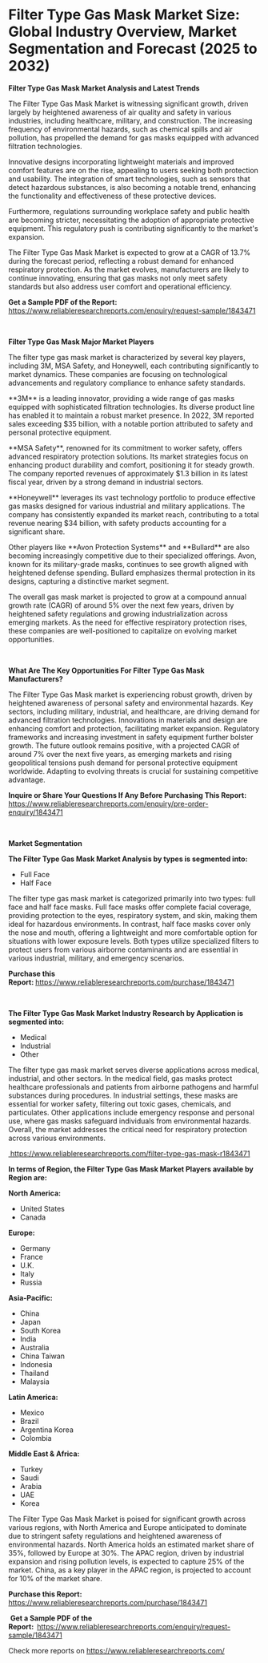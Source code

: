 <p><h1>Filter Type Gas Mask Market Size: Global Industry Overview, Market Segmentation and Forecast (2025 to 2032)</h1></p><p><strong>Filter Type Gas Mask Market Analysis and Latest Trends</strong></p>
<p><p>The Filter Type Gas Mask Market is witnessing significant growth, driven largely by heightened awareness of air quality and safety in various industries, including healthcare, military, and construction. The increasing frequency of environmental hazards, such as chemical spills and air pollution, has propelled the demand for gas masks equipped with advanced filtration technologies. </p><p>Innovative designs incorporating lightweight materials and improved comfort features are on the rise, appealing to users seeking both protection and usability. The integration of smart technologies, such as sensors that detect hazardous substances, is also becoming a notable trend, enhancing the functionality and effectiveness of these protective devices.</p><p>Furthermore, regulations surrounding workplace safety and public health are becoming stricter, necessitating the adoption of appropriate protective equipment. This regulatory push is contributing significantly to the market's expansion. </p><p>The Filter Type Gas Mask Market is expected to grow at a CAGR of 13.7% during the forecast period, reflecting a robust demand for enhanced respiratory protection. As the market evolves, manufacturers are likely to continue innovating, ensuring that gas masks not only meet safety standards but also address user comfort and operational efficiency.</p></p>
<p><strong>Get a Sample PDF of the Report:&nbsp;</strong> <a href="https://www.reliableresearchreports.com/enquiry/request-sample/1843471?utm_campaign=3265&utm_medium=2&utm_source=Github&utm_content=ia&utm_term=05042025&utm_id=filter-type-gas-mask">https://www.reliableresearchreports.com/enquiry/request-sample/1843471</a></p>
<p>&nbsp;</p>
<p><strong>Filter Type Gas Mask Major Market Players</strong></p>
<p><p>The filter type gas mask market is characterized by several key players, including 3M, MSA Safety, and Honeywell, each contributing significantly to market dynamics. These companies are focusing on technological advancements and regulatory compliance to enhance safety standards.</p><p>**3M** is a leading innovator, providing a wide range of gas masks equipped with sophisticated filtration technologies. Its diverse product line has enabled it to maintain a robust market presence. In 2022, 3M reported sales exceeding $35 billion, with a notable portion attributed to safety and personal protective equipment.</p><p>**MSA Safety**, renowned for its commitment to worker safety, offers advanced respiratory protection solutions. Its market strategies focus on enhancing product durability and comfort, positioning it for steady growth. The company reported revenues of approximately $1.3 billion in its latest fiscal year, driven by a strong demand in industrial sectors.</p><p>**Honeywell** leverages its vast technology portfolio to produce effective gas masks designed for various industrial and military applications. The company has consistently expanded its market reach, contributing to a total revenue nearing $34 billion, with safety products accounting for a significant share.</p><p>Other players like **Avon Protection Systems** and **Bullard** are also becoming increasingly competitive due to their specialized offerings. Avon, known for its military-grade masks, continues to see growth aligned with heightened defense spending. Bullard emphasizes thermal protection in its designs, capturing a distinctive market segment.</p><p>The overall gas mask market is projected to grow at a compound annual growth rate (CAGR) of around 5% over the next few years, driven by heightened safety regulations and growing industrialization across emerging markets. As the need for effective respiratory protection rises, these companies are well-positioned to capitalize on evolving market opportunities.</p></p>
<p>&nbsp;</p>
<p><strong>What Are The Key Opportunities For Filter Type Gas Mask Manufacturers?</strong></p>
<p><p>The Filter Type Gas Mask market is experiencing robust growth, driven by heightened awareness of personal safety and environmental hazards. Key sectors, including military, industrial, and healthcare, are driving demand for advanced filtration technologies. Innovations in materials and design are enhancing comfort and protection, facilitating market expansion. Regulatory frameworks and increasing investment in safety equipment further bolster growth. The future outlook remains positive, with a projected CAGR of around 7% over the next five years, as emerging markets and rising geopolitical tensions push demand for personal protective equipment worldwide. Adapting to evolving threats is crucial for sustaining competitive advantage.</p></p>
<p><strong>Inquire or Share Your Questions If Any Before Purchasing This Report:</strong> <a href="https://www.reliableresearchreports.com/enquiry/pre-order-enquiry/1843471?utm_campaign=3265&utm_medium=2&utm_source=Github&utm_content=ia&utm_term=05042025&utm_id=filter-type-gas-mask">https://www.reliableresearchreports.com/enquiry/pre-order-enquiry/1843471</a></p>
<p>&nbsp;</p>
<p><strong>Market Segmentation</strong></p>
<p><strong>The Filter Type Gas Mask Market Analysis by types is segmented into:</strong></p>
<p><ul><li>Full Face</li><li>Half Face</li></ul></p>
<p><p>The filter type gas mask market is categorized primarily into two types: full face and half face masks. Full face masks offer complete facial coverage, providing protection to the eyes, respiratory system, and skin, making them ideal for hazardous environments. In contrast, half face masks cover only the nose and mouth, offering a lightweight and more comfortable option for situations with lower exposure levels. Both types utilize specialized filters to protect users from various airborne contaminants and are essential in various industrial, military, and emergency scenarios.</p></p>
<p><strong>Purchase this Report:&nbsp;</strong><a href="https://www.reliableresearchreports.com/purchase/1843471?utm_campaign=3265&utm_medium=2&utm_source=Github&utm_content=ia&utm_term=05042025&utm_id=filter-type-gas-mask">https://www.reliableresearchreports.com/purchase/1843471</a></p>
<p>&nbsp;</p>
<p><strong>The Filter Type Gas Mask Market Industry Research by Application is segmented into:</strong></p>
<p><ul><li>Medical</li><li>Industrial</li><li>Other</li></ul></p>
<p><p>The filter type gas mask market serves diverse applications across medical, industrial, and other sectors. In the medical field, gas masks protect healthcare professionals and patients from airborne pathogens and harmful substances during procedures. In industrial settings, these masks are essential for worker safety, filtering out toxic gases, chemicals, and particulates. Other applications include emergency response and personal use, where gas masks safeguard individuals from environmental hazards. Overall, the market addresses the critical need for respiratory protection across various environments.</p></p>
<p><a href="https://www.reliableresearchreports.com/filter-type-gas-mask-r1843471?utm_campaign=3265&utm_medium=2&utm_source=Github&utm_content=ia&utm_term=05042025&utm_id=filter-type-gas-mask">&nbsp;https://www.reliableresearchreports.com/filter-type-gas-mask-r1843471</a></p>
<p><strong>In terms of Region, the Filter Type Gas Mask Market Players available by Region are:</strong></p>
<p>
    <p> <strong> North America: </strong>
        <ul>
            <li>United States</li>
            <li>Canada</li>
        </ul>
        </p> 
    <p> <strong> Europe: </strong>
        <ul>
            <li>Germany</li>
            <li>France</li>
            <li>U.K.</li>
            <li>Italy</li>
            <li>Russia</li>
        </ul>
        </p> 
    <p> <strong> Asia-Pacific: </strong>
        <ul>
            <li>China</li>
            <li>Japan</li>
            <li>South Korea</li>
            <li>India</li>
            <li>Australia</li>
            <li>China Taiwan</li>
            <li>Indonesia</li>
            <li>Thailand</li>
            <li>Malaysia</li>
        </ul>
        </p> 
    <p> <strong> Latin America: </strong>
        <ul>
            <li>Mexico</li>
            <li>Brazil</li>
            <li>Argentina Korea</li>
            <li>Colombia</li>
        </ul>
        </p> 
    <p> <strong> Middle East & Africa: </strong>
        <ul>
            <li>Turkey</li>
            <li>Saudi</li>
            <li>Arabia</li>
            <li>UAE</li>
            <li>Korea</li>
        </ul>
    </p>
    </p>
<p><p>The Filter Type Gas Mask Market is poised for significant growth across various regions, with North America and Europe anticipated to dominate due to stringent safety regulations and heightened awareness of environmental hazards. North America holds an estimated market share of 35%, followed by Europe at 30%. The APAC region, driven by industrial expansion and rising pollution levels, is expected to capture 25% of the market. China, as a key player in the APAC region, is projected to account for 10% of the market share.</p></p>
<p><strong>Purchase this Report: </strong><a href="https://www.reliableresearchreports.com/purchase/1843471?utm_campaign=3265&utm_medium=2&utm_source=Github&utm_content=ia&utm_term=05042025&utm_id=filter-type-gas-mask">https://www.reliableresearchreports.com/purchase/1843471</a></p>
<p>&nbsp;<strong>Get a Sample PDF of the Report:&nbsp;&nbsp;</strong><a href="https://www.reliableresearchreports.com/enquiry/request-sample/1843471?utm_campaign=3265&utm_medium=2&utm_source=Github&utm_content=ia&utm_term=05042025&utm_id=filter-type-gas-mask">https://www.reliableresearchreports.com/enquiry/request-sample/1843471</a></p>
<p><strong></strong></p>
<p>Check more reports on <a href="https://www.reliableresearchreports.com/?utm_campaign=3265&utm_medium=2&utm_source=Github&utm_content=ia&utm_term=05042025&utm_id=filter-type-gas-mask">https://www.reliableresearchreports.com/</a></p>